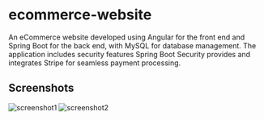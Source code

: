 # ecommerce-website
An eCommerce website developed using Angular for the front end and Spring Boot for the back end, with MySQL for database management. The application includes security features Spring Boot Security provides and integrates Stripe for seamless payment processing.

## Screenshots
![screenshot1](src\assets\screenshots\screenshot1.png)
![screenshot2](src\assets\screenshots\screenshot2.png)
